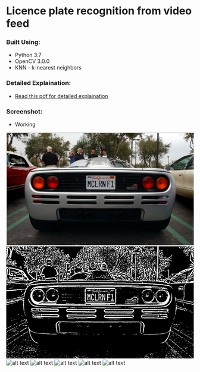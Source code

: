 # Licence plate recognition from video feed

### Built Using:
* Python 3.7
* OpenCV 3.0.0
* KNN - k-nearest neighbors

### Detailed Explaination:
* [Read this pdf for detailed explaination](https://github.com/shreyaspapi/licence-plate-recognition-python-opencv/tree/master/DocsAndPresentation)


### Screenshot:

* Working

![](DocsAndPresentation/DetailedImages/Picture1.png)
![alt text](DocsAndPresentation/DetailedImages/Picture2.png)
![alt text](DetailedImages/Picture3.png)
![alt text](DetailedImages/Picture4.png)
![alt text](DetailedImages/Picture5.png)
![alt text](DetailedImages/Picture6.png)
![alt text](DetailedImages/Picture7.png)
